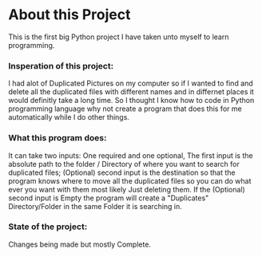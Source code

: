# About this Project

This is the first big Python project I have taken unto myself to learn programming.

### Insperation of this project:
I had alot of Duplicated Pictures on my computer so if I wanted to find and delete all the duplicated files with different names and in differnet places
it would definitly take a long time. So I thought I know how to code in Python programming language why not create a program that does this for me automatically while I do other things.

### What this program does:
It can take two inputs: One required and one optional, The first input is the absolute path to the folder / Directory of where you want to search for duplicated files; (Optional) second input is the destination so that the program knows where to move all the duplicated files so you can do what ever you
want with them most likely Just deleting them.
If the (Optional) second input is Empty the program will create a "Duplicates" Directory/Folder in the same Folder it is searching in.

### State of the project:
Changes being made but mostly Complete.
